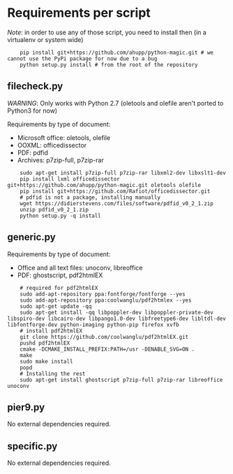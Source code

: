 Requirements per script
=======================

*Note*: in order to use any of those script, you need to install then (in a virtualenv or system wide)

```
    pip install git+https://github.com/ahupp/python-magic.git # we cannot use the PyPi package for now due to a bug
    python setup.py install # from the root of the repository
```

filecheck.py
------------

*WARNING*: Only works with Python 2.7 (oletools and olefile aren't ported to Python3 for now)

Requirements by type of document:
* Microsoft office: oletools, olefile
* OOXML: officedissector
* PDF: pdfid
* Archives: p7zip-full, p7zip-rar


```
    sudo apt-get install p7zip-full p7zip-rar libxml2-dev libxslt1-dev
    pip install lxml officedissector git+https://github.com/ahupp/python-magic.git oletools olefile
    pip install git+https://github.com/Rafiot/officedissector.git
    # pdfid is not a package, installing manually
    wget https://didierstevens.com/files/software/pdfid_v0_2_1.zip
    unzip pdfid_v0_2_1.zip
    python setup.py -q install
```

generic.py
----------

Requirements by type of document:
* Office and all text files: unoconv, libreoffice
* PDF: ghostscript, pdf2htmlEX

```
    # required for pdf2htmlEX
    sudo add-apt-repository ppa:fontforge/fontforge --yes
    sudo add-apt-repository ppa:coolwanglu/pdf2htmlex --yes
    sudo apt-get update -qq
    sudo apt-get install -qq libpoppler-dev libpoppler-private-dev libspiro-dev libcairo-dev libpango1.0-dev libfreetype6-dev libltdl-dev libfontforge-dev python-imaging python-pip firefox xvfb
    # install pdf2htmlEX
    git clone https://github.com/coolwanglu/pdf2htmlEX.git
    pushd pdf2htmlEX
    cmake -DCMAKE_INSTALL_PREFIX:PATH=/usr -DENABLE_SVG=ON .
    make
    sudo make install
    popd
    # Installing the rest
    sudo apt-get install ghostscript p7zip-full p7zip-rar libreoffice unoconv
```

pier9.py
--------

No external dependencies required.

specific.py
-----------

No external dependencies required.
